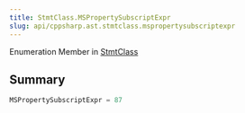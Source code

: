 ```yaml
---
title: StmtClass.MSPropertySubscriptExpr
slug: api/cppsharp.ast.stmtclass.mspropertysubscriptexpr
---
```

Enumeration Member in [StmtClass](/api/cppsharp/ast/stmtclass)

## Summary



```csharp
MSPropertySubscriptExpr = 87
```

